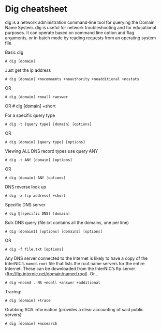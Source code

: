 # Dig cheatsheet

dig is a network administration command-line tool for querying the Domain Name System. dig is useful for network troubleshooting and for educational purposes. It can operate based on command line option and flag arguments, or in batch mode by reading requests from an operating system file.

﻿Basic dig

    # dig [domain]

Just get the ip address

    # dig [domain] +nocomments +noauthority +noadditional +nostats 
OR

    # dig [domain] +noall +answer

OR
    # dig [domain] +short

For a specific query type

    # dig -t [query type] [domain] [options]

OR

    # dig [domain] [query type] [options]

Viewing ALL DNS record types use query ANY

    # dig -t ANY [domain] [options]

OR

    # dig [domain] ANY [options]

DNS reverse look up 

    # dig -x [ip address] +short

Specific DNS server

    # dig @[specific DNS] [domain]

Bulk DNS query (file.txt contains all the domains, one per line)

    # dig [domain1] [options] [domain2] [options]

OR

    # dig -f file.txt [options]

Any DNS server connected to the Internet is likely to have a copy of the InterNIC’s <code>named.root</code> file that lists the root name servers for the entire Internet. These can be downloaded from the InterNIC’s ftp server (ftp://ftp.internic.net/domain/named.root). Or...

    # dig +nocmd . NS +noall +answer +additional

Tracing:

    # dig [domain] +trace

Grabbing SOA information (provides a clear accounting of said public servers)

    # dig [domain] +nssearch





